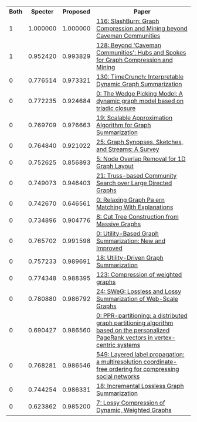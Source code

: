 <html><table><tr>
<th>Both</th>
<th>Specter</th>
<th>Proposed</th>
<th>Paper</th>
</tr>
<tr>
<td>1</td>
<td>1.000000</td>
<td>1.000000</td>
<td><a href="https://www.semanticscholar.org/paper/1a4edf228e648b54fab3f25df82817cfd0a5bb42">116: SlashBurn: Graph Compression and Mining beyond Caveman Communities</a></td>
</tr>
<tr>
<td>1</td>
<td>0.952420</td>
<td>0.993829</td>
<td><a href="https://www.semanticscholar.org/paper/14815c67e4d215acf9558950e2762759229fe277">128: Beyond 'Caveman Communities': Hubs and Spokes for Graph Compression and Mining</a></td>
</tr>
<tr>
<td>0</td>
<td>0.776514</td>
<td>0.973321</td>
<td><a href="https://www.semanticscholar.org/paper/3974bfabec9d760c3eff4542247bd8fe82aea494">130: TimeCrunch: Interpretable Dynamic Graph Summarization</a></td>
</tr>
<tr>
<td>0</td>
<td>0.772235</td>
<td>0.924684</td>
<td><a href="https://www.semanticscholar.org/paper/cefedc6316b97e476a758f851445b06731cbc034">0: The Wedge Picking Model: A dynamic graph model based on triadic closure</a></td>
</tr>
<tr>
<td>0</td>
<td>0.769709</td>
<td>0.976663</td>
<td><a href="https://www.semanticscholar.org/paper/227e966c3be25f4ec41541f93fac37e94eda6515">19: Scalable Approximation Algorithm for Graph Summarization</a></td>
</tr>
<tr>
<td>0</td>
<td>0.764840</td>
<td>0.921022</td>
<td><a href="https://www.semanticscholar.org/paper/60422f3d741aa32b9f30ea59c3ecf2941165887a">25: Graph Synopses, Sketches, and Streams: A Survey</a></td>
</tr>
<tr>
<td>0</td>
<td>0.752625</td>
<td>0.856893</td>
<td><a href="https://www.semanticscholar.org/paper/95af18c8572c98cbc8e5a399320a980cbe09050b">5: Node Overlap Removal for 1D Graph Layout</a></td>
</tr>
<tr>
<td>0</td>
<td>0.749073</td>
<td>0.946403</td>
<td><a href="https://www.semanticscholar.org/paper/8f18270af6c7b65baec659e670a1f2513da7e228">21: Truss-based Community Search over Large Directed Graphs</a></td>
</tr>
<tr>
<td>0</td>
<td>0.742670</td>
<td>0.646561</td>
<td><a href="https://www.semanticscholar.org/paper/fc9ff6ead433a052d179feceb17766b798022ad4">0: Relaxing Graph Pa ern Matching With Explanations</a></td>
</tr>
<tr>
<td>0</td>
<td>0.734896</td>
<td>0.904776</td>
<td><a href="https://www.semanticscholar.org/paper/061b8c6562f6543939c746c31b98da45e2d88d5c">8: Cut Tree Construction from Massive Graphs</a></td>
</tr>
<tr>
<td>0</td>
<td>0.765702</td>
<td>0.991598</td>
<td><a href="https://www.semanticscholar.org/paper/d7212d0363736667602c998a8d87be2f6a9b0e86">0: Utility-Based Graph Summarization: New and Improved</a></td>
</tr>
<tr>
<td>0</td>
<td>0.757233</td>
<td>0.989691</td>
<td><a href="https://www.semanticscholar.org/paper/e851cecaada2183009336e9e221c4853891afb22">18: Utility-Driven Graph Summarization</a></td>
</tr>
<tr>
<td>0</td>
<td>0.774348</td>
<td>0.988395</td>
<td><a href="https://www.semanticscholar.org/paper/a8b6b6baaa0d81ed01bb5f387b7ab14f7f234393">123: Compression of weighted graphs</a></td>
</tr>
<tr>
<td>0</td>
<td>0.780880</td>
<td>0.986792</td>
<td><a href="https://www.semanticscholar.org/paper/dfcdbf11a0d9e8f8dc82308ab2450b24fea12b5a">24: SWeG: Lossless and Lossy Summarization of Web-Scale Graphs</a></td>
</tr>
<tr>
<td>0</td>
<td>0.690427</td>
<td>0.986560</td>
<td><a href="https://www.semanticscholar.org/paper/ae43dac1ee50d12c4b06988e6553d5950b256b64">0: PPR-partitioning: a distributed graph partitioning algorithm based on the personalized PageRank vectors in vertex-centric systems</a></td>
</tr>
<tr>
<td>0</td>
<td>0.768281</td>
<td>0.986546</td>
<td><a href="https://www.semanticscholar.org/paper/e41956966fbbde4a25b420ab0cf32b62ab6e2589">549: Layered label propagation: a multiresolution coordinate-free ordering for compressing social networks</a></td>
</tr>
<tr>
<td>0</td>
<td>0.744254</td>
<td>0.986331</td>
<td><a href="https://www.semanticscholar.org/paper/c4e51800957f5c43df8688af28064474fbefcc18">18: Incremental Lossless Graph Summarization</a></td>
</tr>
<tr>
<td>0</td>
<td>0.623862</td>
<td>0.985200</td>
<td><a href="https://www.semanticscholar.org/paper/af1b98c6dbeb7478b35b677b00f6e9afbba7754d">7: Lossy Compression of Dynamic, Weighted Graphs</a></td>
</tr>
</table></html>
